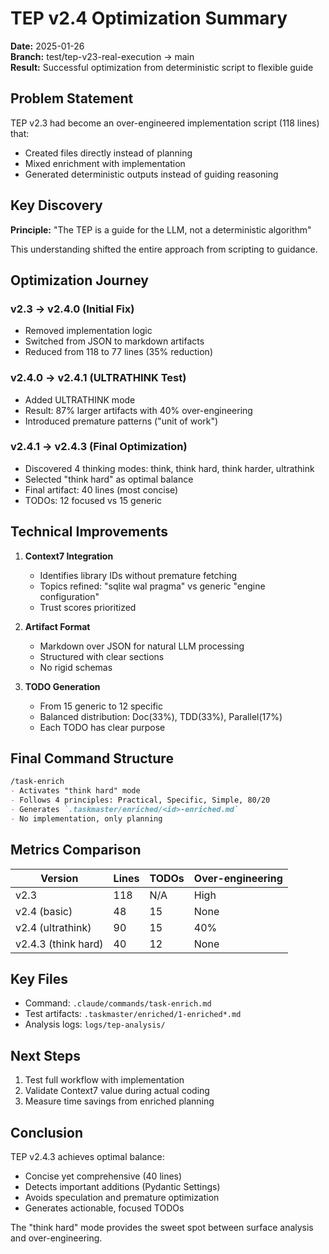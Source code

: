 # TEP v2.4 Optimization Summary

**Date:** 2025-01-26  
**Branch:** test/tep-v23-real-execution → main  
**Result:** Successful optimization from deterministic script to flexible guide

## Problem Statement

TEP v2.3 had become an over-engineered implementation script (118 lines) that:
- Created files directly instead of planning
- Mixed enrichment with implementation
- Generated deterministic outputs instead of guiding reasoning

## Key Discovery

**Principle:** "The TEP is a guide for the LLM, not a deterministic algorithm"

This understanding shifted the entire approach from scripting to guidance.

## Optimization Journey

### v2.3 → v2.4.0 (Initial Fix)
- Removed implementation logic
- Switched from JSON to markdown artifacts
- Reduced from 118 to 77 lines (35% reduction)

### v2.4.0 → v2.4.1 (ULTRATHINK Test)
- Added ULTRATHINK mode
- Result: 87% larger artifacts with 40% over-engineering
- Introduced premature patterns ("unit of work")

### v2.4.1 → v2.4.3 (Final Optimization)
- Discovered 4 thinking modes: think, think hard, think harder, ultrathink
- Selected "think hard" as optimal balance
- Final artifact: 40 lines (most concise)
- TODOs: 12 focused vs 15 generic

## Technical Improvements

1. **Context7 Integration**
   - Identifies library IDs without premature fetching
   - Topics refined: "sqlite wal pragma" vs generic "engine configuration"
   - Trust scores prioritized

2. **Artifact Format**
   - Markdown over JSON for natural LLM processing
   - Structured with clear sections
   - No rigid schemas

3. **TODO Generation**
   - From 15 generic to 12 specific
   - Balanced distribution: Doc(33%), TDD(33%), Parallel(17%)
   - Each TODO has clear purpose

## Final Command Structure

```markdown
/task-enrich
- Activates "think hard" mode
- Follows 4 principles: Practical, Specific, Simple, 80/20
- Generates `.taskmaster/enriched/<id>-enriched.md`
- No implementation, only planning
```

## Metrics Comparison

| Version | Lines | TODOs | Over-engineering |
|---------|-------|-------|------------------|
| v2.3 | 118 | N/A | High |
| v2.4 (basic) | 48 | 15 | None |
| v2.4 (ultrathink) | 90 | 15 | 40% |
| v2.4.3 (think hard) | 40 | 12 | None |

## Key Files

- Command: `.claude/commands/task-enrich.md`
- Test artifacts: `.taskmaster/enriched/1-enriched*.md`
- Analysis logs: `logs/tep-analysis/`

## Next Steps

1. Test full workflow with implementation
2. Validate Context7 value during actual coding
3. Measure time savings from enriched planning

## Conclusion

TEP v2.4.3 achieves optimal balance:
- Concise yet comprehensive (40 lines)
- Detects important additions (Pydantic Settings)
- Avoids speculation and premature optimization
- Generates actionable, focused TODOs

The "think hard" mode provides the sweet spot between surface analysis and over-engineering.